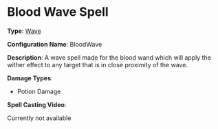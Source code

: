 # Blood Wave Spell

**Type**: [Wave](./Types/Wave.md)

**Configuration Name**: BloodWave

**Description**: A wave spell made for the blood wand which will apply the wither effect to any target that is in close proximity of the wave.

**Damage Types**:

- Potion Damage

**Spell Casting Video**:

Currently not available

